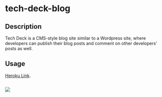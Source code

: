 # tech-deck-blog

## Description
Tech Deck is a CMS-style blog site similar to a Wordpress site, where developers can publish their blog posts and comment on other developers’ posts as well.

## Usage
[Heroku Link](https://limitless-taiga-84163.herokuapp.com/).

##
![](https://i.imgur.com/qAvtx1R.png)
